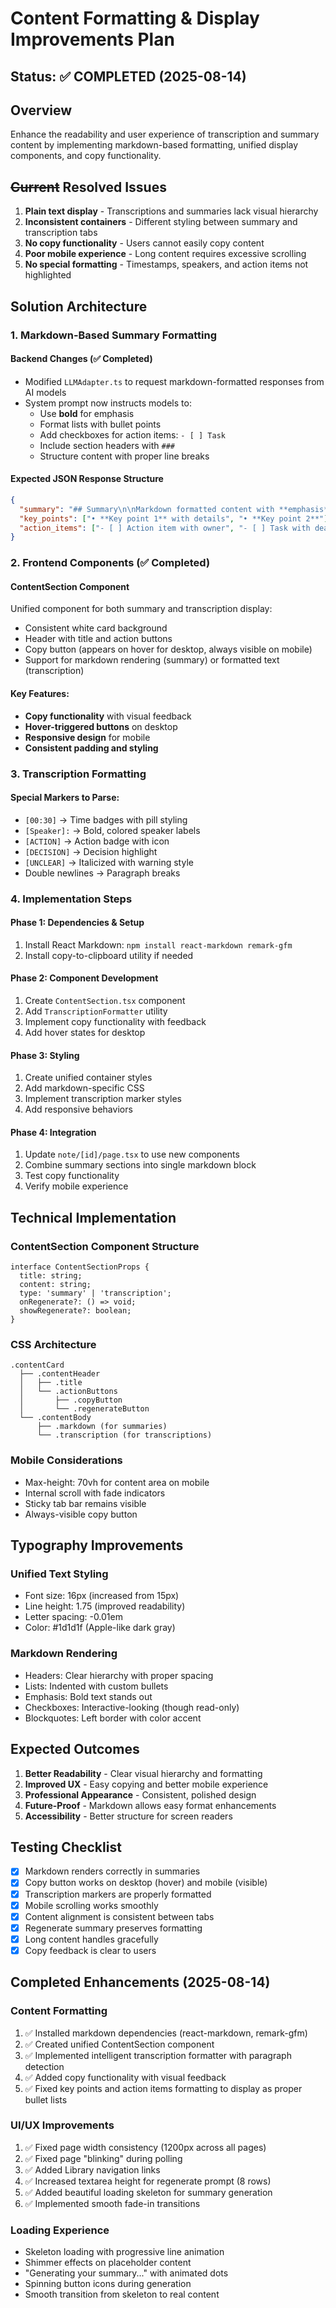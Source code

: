 # Content Formatting & Display Improvements Plan

## Status: ✅ COMPLETED (2025-08-14)

## Overview
Enhance the readability and user experience of transcription and summary content by implementing markdown-based formatting, unified display components, and copy functionality.

## ~~Current~~ Resolved Issues
1. **Plain text display** - Transcriptions and summaries lack visual hierarchy
2. **Inconsistent containers** - Different styling between summary and transcription tabs
3. **No copy functionality** - Users cannot easily copy content
4. **Poor mobile experience** - Long content requires excessive scrolling
5. **No special formatting** - Timestamps, speakers, and action items not highlighted

## Solution Architecture

### 1. Markdown-Based Summary Formatting

#### Backend Changes (✅ Completed)
- Modified `LLMAdapter.ts` to request markdown-formatted responses from AI models
- System prompt now instructs models to:
  - Use **bold** for emphasis
  - Format lists with bullet points
  - Add checkboxes for action items: `- [ ] Task`
  - Include section headers with `###`
  - Structure content with proper line breaks

#### Expected JSON Response Structure
```json
{
  "summary": "## Summary\n\nMarkdown formatted content with **emphasis**...",
  "key_points": ["• **Key point 1** with details", "• **Key point 2**"],
  "action_items": ["- [ ] Action item with owner", "- [ ] Task with deadline"]
}
```

### 2. Frontend Components (✅ Completed)

#### ContentSection Component
Unified component for both summary and transcription display:
- Consistent white card background
- Header with title and action buttons
- Copy button (appears on hover for desktop, always visible on mobile)
- Support for markdown rendering (summary) or formatted text (transcription)

#### Key Features:
- **Copy functionality** with visual feedback
- **Hover-triggered buttons** on desktop
- **Responsive design** for mobile
- **Consistent padding and styling**

### 3. Transcription Formatting

#### Special Markers to Parse:
- `[00:30]` → Time badges with pill styling
- `[Speaker]:` → Bold, colored speaker labels
- `[ACTION]` → Action badge with icon
- `[DECISION]` → Decision highlight
- `[UNCLEAR]` → Italicized with warning style
- Double newlines → Paragraph breaks

### 4. Implementation Steps

#### Phase 1: Dependencies & Setup
1. Install React Markdown: `npm install react-markdown remark-gfm`
2. Install copy-to-clipboard utility if needed

#### Phase 2: Component Development
1. Create `ContentSection.tsx` component
2. Add `TranscriptionFormatter` utility
3. Implement copy functionality with feedback
4. Add hover states for desktop

#### Phase 3: Styling
1. Create unified container styles
2. Add markdown-specific CSS
3. Implement transcription marker styles
4. Add responsive behaviors

#### Phase 4: Integration
1. Update `note/[id]/page.tsx` to use new components
2. Combine summary sections into single markdown block
3. Test copy functionality
4. Verify mobile experience

## Technical Implementation

### ContentSection Component Structure
```tsx
interface ContentSectionProps {
  title: string;
  content: string;
  type: 'summary' | 'transcription';
  onRegenerate?: () => void;
  showRegenerate?: boolean;
}
```

### CSS Architecture
```
.contentCard
  ├── .contentHeader
  │   ├── .title
  │   └── .actionButtons
  │       ├── .copyButton
  │       └── .regenerateButton
  └── .contentBody
      ├── .markdown (for summaries)
      └── .transcription (for transcriptions)
```

### Mobile Considerations
- Max-height: 70vh for content area on mobile
- Internal scroll with fade indicators
- Sticky tab bar remains visible
- Always-visible copy button

## Typography Improvements

### Unified Text Styling
- Font size: 16px (increased from 15px)
- Line height: 1.75 (improved readability)
- Letter spacing: -0.01em
- Color: #1d1d1f (Apple-like dark gray)

### Markdown Rendering
- Headers: Clear hierarchy with proper spacing
- Lists: Indented with custom bullets
- Emphasis: Bold text stands out
- Checkboxes: Interactive-looking (though read-only)
- Blockquotes: Left border with color accent

## Expected Outcomes

1. **Better Readability** - Clear visual hierarchy and formatting
2. **Improved UX** - Easy copying and better mobile experience
3. **Professional Appearance** - Consistent, polished design
4. **Future-Proof** - Markdown allows easy format enhancements
5. **Accessibility** - Better structure for screen readers

## Testing Checklist

- [x] Markdown renders correctly in summaries
- [x] Copy button works on desktop (hover) and mobile (visible)
- [x] Transcription markers are properly formatted
- [x] Mobile scrolling works smoothly
- [x] Content alignment is consistent between tabs
- [x] Regenerate summary preserves formatting
- [x] Long content handles gracefully
- [x] Copy feedback is clear to users

## Completed Enhancements (2025-08-14)

### Content Formatting
1. ✅ Installed markdown dependencies (react-markdown, remark-gfm)
2. ✅ Created unified ContentSection component
3. ✅ Implemented intelligent transcription formatter with paragraph detection
4. ✅ Added copy functionality with visual feedback
5. ✅ Fixed key points and action items formatting to display as proper bullet lists

### UI/UX Improvements
1. ✅ Fixed page width consistency (1200px across all pages)
2. ✅ Fixed page "blinking" during polling
3. ✅ Added Library navigation links
4. ✅ Increased textarea height for regenerate prompt (8 rows)
5. ✅ Added beautiful loading skeleton for summary generation
6. ✅ Implemented smooth fade-in transitions

### Loading Experience
- Skeleton loading with progressive line animation
- Shimmer effects on placeholder content
- "Generating your summary..." with animated dots
- Spinning button icons during generation
- Smooth transition from skeleton to real content